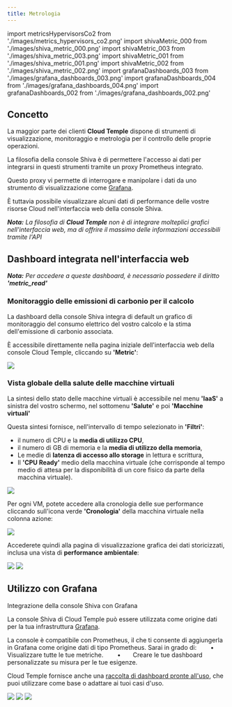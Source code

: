 ```yaml
---
title: Metrologia
---
```

import metricsHypervisorsCo2 from './images/metrics_hypervisors_co2.png'
import shivaMetric_000 from './images/shiva_metric_000.png'
import shivaMetric_003 from './images/shiva_metric_003.png'
import shivaMetric_001 from './images/shiva_metric_001.png'
import shivaMetric_002 from './images/shiva_metric_002.png'
import grafanaDashboards_003 from './images/grafana_dashboards_003.png'
import grafanaDashboards_004 from './images/grafana_dashboards_004.png'
import grafanaDashboards_002 from './images/grafana_dashboards_002.png'

## Concetto

La maggior parte dei clienti __Cloud Temple__ dispone di strumenti di visualizzazione, monitoraggio e metrologia per il controllo delle proprie operazioni.

La filosofia della console Shiva è di permettere l'accesso ai dati per integrarsi in questi strumenti tramite un proxy Prometheus integrato.

Questo proxy vi permette di interrogare e manipolare i dati da uno strumento di visualizzazione come [Grafana](https://grafana.com).

È tuttavia possibile visualizzare alcuni dati di performance delle vostre risorse Cloud nell'interfaccia web della console Shiva.

*__Nota:__ La filosofia di __Cloud Temple__ non è di integrare molteplici grafici nell'interfaccia web, ma di offrire il massimo delle informazioni accessibili tramite l'API*

## Dashboard integrata nell'interfaccia web

*__Nota:__ Per accedere a queste dashboard, è necessario possedere il diritto __'metric_read'__*

### Monitoraggio delle emissioni di carbonio per il calcolo

La dashboard della console Shiva integra di default un grafico di monitoraggio del consumo elettrico del vostro calcolo e la stima dell'emissione di carbonio associata.

È accessibile direttamente nella pagina iniziale dell'interfaccia web della console Cloud Temple, cliccando su __'Metric'__:

<img src={metricsHypervisorsCo2} />

### Vista globale della salute delle macchine virtuali

La sintesi dello stato delle macchine virtuali è accessibile nel menu __'IaaS'__ a sinistra del vostro schermo, nel sottomenu __'Salute'__ e poi __'Macchine virtuali'__

Questa sintesi fornisce, nell'intervallo di tempo selezionato in __'Filtri'__:

- il numero di CPU e la __media di utilizzo CPU__,
- il numero di GB di memoria e la __media di utilizzo della memoria__,
- Le medie di __latenza di accesso allo storage__ in lettura e scrittura,
- Il __'CPU Ready'__ medio della macchina virtuale (che corrisponde al tempo medio di attesa per la disponibilità di un core fisico da parte della macchina virtuale).

<img src={shivaMetric_000} />

Per ogni VM, potete accedere alla cronologia delle sue performance cliccando sull'icona verde __'Cronologia'__ della macchina virtuale nella colonna azione:

<img src={shivaMetric_003} />

Accederete quindi alla pagina di visualizzazione grafica dei dati storicizzati, inclusa una vista di __performance ambientale__:

<img src={shivaMetric_001} />

<img src={shivaMetric_002} />

## Utilizzo con __Grafana__

Integrazione della console Shiva con Grafana

La console Shiva di Cloud Temple può essere utilizzata come origine dati per la tua infrastruttura [Grafana](https://grafana.com).

La console è compatibile con Prometheus, il che ti consente di aggiungerla in Grafana come origine dati di tipo Prometheus. Sarai in grado di:
  •  Visualizzare tutte le tue metriche.
  •  Creare le tue dashboard personalizzate su misura per le tue esigenze.

Cloud Temple fornisce anche una [raccolta di dashboard pronte all'uso](https://github.com/Cloud-Temple/console-grafana-iaas), che puoi utilizzare come base o adattare ai tuoi casi d'uso.

<img src={grafanaDashboards_003} />

<img src={grafanaDashboards_004} />

<img src={grafanaDashboards_002} />

